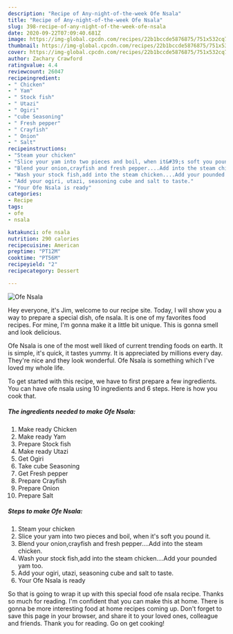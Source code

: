 ```yaml
---
description: "Recipe of Any-night-of-the-week Ofe Nsala"
title: "Recipe of Any-night-of-the-week Ofe Nsala"
slug: 398-recipe-of-any-night-of-the-week-ofe-nsala
date: 2020-09-22T07:09:40.681Z
image: https://img-global.cpcdn.com/recipes/22b1bccde5876875/751x532cq70/ofe-nsala-recipe-main-photo.jpg
thumbnail: https://img-global.cpcdn.com/recipes/22b1bccde5876875/751x532cq70/ofe-nsala-recipe-main-photo.jpg
cover: https://img-global.cpcdn.com/recipes/22b1bccde5876875/751x532cq70/ofe-nsala-recipe-main-photo.jpg
author: Zachary Crawford
ratingvalue: 4.4
reviewcount: 26047
recipeingredient:
- " Chicken"
- " Yam"
- " Stock fish"
- " Utazi"
- " Ogiri"
- "cube Seasoning"
- " Fresh pepper"
- " Crayfish"
- " Onion"
- " Salt"
recipeinstructions:
- "Steam your chicken"
- "Slice your yam into two pieces and boil, when it&#39;s soft you pound it."
- "Blend your onion,crayfish and fresh pepper....Add into the steam chicken."
- "Wash your stock fish,add into the steam chicken....Add your pounded yam too."
- "Add your ogiri, utazi, seasoning cube and salt to taste."
- "Your Ofe Nsala is ready"
categories:
- Recipe
tags:
- ofe
- nsala

katakunci: ofe nsala 
nutrition: 290 calories
recipecuisine: American
preptime: "PT12M"
cooktime: "PT56M"
recipeyield: "2"
recipecategory: Dessert

---
```



![Ofe Nsala](https://img-global.cpcdn.com/recipes/22b1bccde5876875/751x532cq70/ofe-nsala-recipe-main-photo.jpg)

Hey everyone, it's Jim, welcome to our recipe site. Today, I will show you a way to prepare a special dish, ofe nsala. It is one of my favorites food recipes. For mine, I'm gonna make it a little bit unique. This is gonna smell and look delicious.



Ofe Nsala is one of the most well liked of current trending foods on earth. It is simple, it's quick, it tastes yummy. It is appreciated by millions every day. They're nice and they look wonderful. Ofe Nsala is something which I've loved my whole life.


To get started with this recipe, we have to first prepare a few ingredients. You can have ofe nsala using 10 ingredients and 6 steps. Here is how you cook that.

<!--inarticleads1-->

##### The ingredients needed to make Ofe Nsala:

1. Make ready  Chicken
1. Make ready  Yam
1. Prepare  Stock fish
1. Make ready  Utazi
1. Get  Ogiri
1. Take cube Seasoning
1. Get  Fresh pepper
1. Prepare  Crayfish
1. Prepare  Onion
1. Prepare  Salt




<!--inarticleads2-->

##### Steps to make Ofe Nsala:

1. Steam your chicken
1. Slice your yam into two pieces and boil, when it&#39;s soft you pound it.
1. Blend your onion,crayfish and fresh pepper....Add into the steam chicken.
1. Wash your stock fish,add into the steam chicken....Add your pounded yam too.
1. Add your ogiri, utazi, seasoning cube and salt to taste.
1. Your Ofe Nsala is ready




So that is going to wrap it up with this special food ofe nsala recipe. Thanks so much for reading. I'm confident that you can make this at home. There is gonna be more interesting food at home recipes coming up. Don't forget to save this page in your browser, and share it to your loved ones, colleague and friends. Thank you for reading. Go on get cooking!

